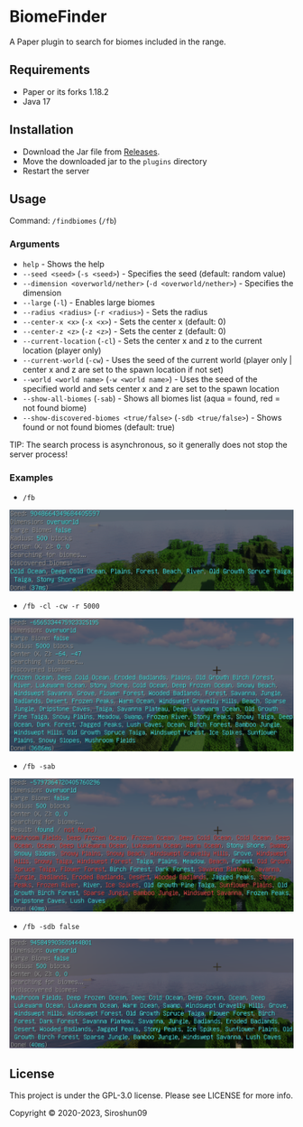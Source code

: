 # BiomeFinder

A Paper plugin to search for biomes included in the range.

## Requirements

- Paper or its forks 1.18.2
- Java 17

## Installation

- Download the Jar file from [Releases](https://github.com/Siroshun09/BiomeFinder/releases).
- Move the downloaded jar to the `plugins` directory
- Restart the server

## Usage

Command: `/findbiomes` (`/fb`)

### Arguments

- `help` - Shows the help
- `--seed <seed>` (`-s <seed>`) - Specifies the seed (default: random value)
- `--dimension <overworld/nether>` (`-d <overworld/nether>`) - Specifies the dimension
- `--large` (`-l`) - Enables large biomes
- `--radius <radius>` (`-r <radius>`) - Sets the radius
- `--center-x <x>` (`-x <x>`) - Sets the center x (default: 0)
- `--center-z <z>` (`-z <z>`) - Sets the center z (default: 0)
- `--current-location` (`-cl`) - Sets the center x and z to the current location (player only)
- `--current-world` (`-cw`) - Uses the seed of the current world (player only | center x and z are set to the spawn location if not set)
- `--world <world name>` (`-w <world name>`) - Uses the seed of the specified world and sets center x and z are set to the spawn location
- `--show-all-biomes` (`-sab`) - Shows all biomes list (aqua = found, red = not found biome)
- `--show-discovered-biomes <true/false>` (`-sdb <true/false>`) - Shows found or not found biomes (default: true)

TIP: The search process is asynchronous, so it generally does not stop the server process!

### Examples

- `/fb`

![Command Example](./images/example1.png)

- `/fb -cl -cw -r 5000`

![Command Example](./images/example2.png)

- `/fb -sab`

![Command Example](./images/example3.png)

- `/fb -sdb false`

![Command Example](./images/example4.png)

## License

This project is under the GPL-3.0 license. Please see LICENSE for more info.

Copyright © 2020-2023, Siroshun09
